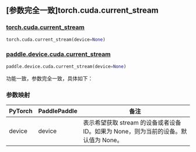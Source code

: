 ## [参数完全一致]torch.cuda.current_stream

### [torch.cuda.current_stream](https://pytorch.org/docs/stable/generated/torch.cuda.current_stream.html#torch.cuda.current_stream)

```python
torch.cuda.current_stream(device=None)
```

### [paddle.device.cuda.current_stream](https://www.paddlepaddle.org.cn/documentation/docs/zh/api/paddle/device/cuda/current_stream_cn.html)

```python
paddle.device.cuda.current_stream(device=None)
```

功能一致，参数完全一致，具体如下：
### 参数映射
| PyTorch       | PaddlePaddle | 备注                                                   |
| ------------- | ------------ | ------------------------------------------------------ |
| device        | device            | 表示希望获取 stream 的设备或者设备 ID。如果为 None，则为当前的设备。默认值为 None。                                     |
